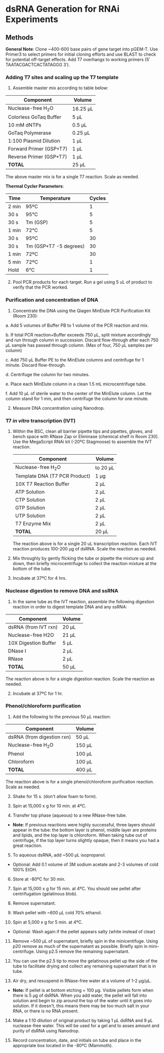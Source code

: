 # dsRNA Generation for RNAi Experiments

## Methods

**General Note**: Clone ~400-600 base pairs of gene target into pGEM-T. Use Primer3 to select primers for initial cloning efforts and use BLAST to check for potential off-target effects. Add T7 overhangs to working primers (5′ TAATACGACTCACTATAGGG 3′).

### Adding T7 sites and scaling up the T7 template
1. Assemble master mix according to table below:

  |  Component | Volume |
  |--------------|---------|
  |Nuclease-free H<sub>2</sub>O | 16.25 µL |
  |Colorless GoTaq Buffer |5 µL |
  |10 mM dNTPs| 0.5 µL |
  |GoTaq Polymerase| 0.25 µL |
  |1:100 Plasmid Dilution| 1 µL |
  |Forward Primer (GSP+T7)| 1 µL |
  |Reverse Primer (GSP+T7)| 1 µL |
  |**TOTAL** | 25 µL |

  The above master mix is for a single T7 reaction. Scale as needed.

**Thermal Cycler Parameters**:    

|  Time  | Temperature | Cycles |
|--------|-------------|--------|
| 2 min  | 95ºC        | 1      |
| 30 s   | 95°C        | 5      |
| 30 s   | Tm (GSP)    | 5      |
| 1 min  | 72°C        | 5      |
| 30 s   | 95ºC        | 30     |
| 30 s   | Tm (GSP+T7 -5 degrees)| 30 |
| 1 min  | 72ºC        | 30     |
| 5 min  | 72ºC        | 1      |
| Hold   | 6°C         | 1      |

2. Pool PCR products for each target. Run a gel using 5 uL of product to verify that the PCR worked.

### Purification and concentration of DNA
1. Concentrate the DNA using the Qiagen MinElute PCR Purification Kit (Room 230):

  a. Add 5 volumes of Buffer PB to 1 volume of the PCR reaction and mix.

  b. If total PCR reaction+Buffer exceeds 750 µL, split mixture accordingly and run through column in succession. Discard flow-through after each 750 µL sample has passed through column. (Max of four, 750 µL samples per column)

  c. Add 750 µL Buffer PE to the MinElute columns and centrifuge for 1 minute. Discard flow-through.

  d. Centrifuge the column for two minutes.

  e. Place each MinElute column in a clean 1.5 mL microcentrifuge tube.

  f. Add 10 µL of sterile water to the center of the MinElute column. Let the column stand for 1 min, and then centrifuge the column for one minute.

2. Measure DNA concentration using Nanodrop.

### T7 *in vitro* transcription (IVT)
1. Within the BSC, clean all barrier pipette tips and pipettes, gloves, and bench space with RNase Zap or Eliminase (chemical shelf in Room 230). Use the MegaScript RNAi kit (-20ºC Stagmoose) to assemble the IVT reaction.

    |  Component | Volume |
    |--------------|---------|
    |Nuclease-free H<sub>2</sub>O | to 20 µL |
    |Template DNA (T7 PCR Product)|1 µg |
    |10X T7 Reaction Buffer| 2 µL |
    |ATP Solution| 2 µL |
    |CTP Solution| 2 µL |
    |GTP Solution| 2 µL |
    |UTP Solution| 2 µL |
    |T7 Enzyme Mix| 2 µL |
    |**TOTAL** | 20 µL |

    The reaction above is for a single 20 uL transcription reaction. Each IVT reaction produces 100-200 µg of dsRNA. Scale the reaction as needed.

2. Mix throughly by gently flicking the tube or pipette the mixture up and down, then briefly microcentrifuge to collect the reaction mixture at the bottom of the tube.

3. Incubate at 37ºC for 4 hrs.

### Nuclease digestion to remove DNA and ssRNA

1. In the same tube as the IVT reaction, assemble the following digestion reaction in order to digest template DNA and any ssRNA:

|  Component | Volume |
|--------------|------|
|dsRNA (from IVT rxn) | 20 µL |
|Nuclease-free H2O|21 µL |
|10X Digestion Buffer| 5 µL |
|DNase I| 2 µL |
|RNase| 2 µL |
|**TOTAL**| 50 µL |

  The reaction above is for a single digestion reaction. Scale the reaction as needed.

2. Incubate at 37ºC for 1 hr.

### Phenol/chloroform purification

1. Add the following to the previous 50 µL reaction:

|  Component | Volume |
|--------------|---------|
|dsRNA (from digestion rxn) | 50 µL |
|Nuclease-free H<sub>2</sub>O|150 µL |
|Phenol| 100 µL |
|Chloroform| 100 µL |
|**TOTAL**| 400 µL |

  The reaction above is for a single phenol/chloroform purification reaction. Scale as needed.

2. Shake for 15 s. (don't allow foam to form).

3. Spin at 15,000 x g for 10 min. at 4ºC.

4. Transfer top phase (aqueous) to a new RNase-free tube.
  - **Note**: If previous reactions were highly successful, three layers should appear in the tube: the bottom layer is phenol, middle layer are proteins and lipids, and the top layer
is chloroform. When taking tube out of centrifuge, if the top layer turns slightly opaque, then it means you had a great reaction.

5. To aqueous dsRNA, add ~500 µL isopropanol.

  - Optional: Add 0.1 volume of 3M sodium acetate and 2-3 volumes of cold 100% EtOH.


6. Store at -80ºC for 30 min.

7. Spin at 15,000 x g for 15 min. at 4ºC. You should see pellet after centrifugation (gelatinous blob).

8. Remove supernatant.

9. Wash pellet with ~600 µL cold 70% ethanol.

10. Spin at 5,000 x g for 5 min. at 4ºC.

  - Optional: Wash again if the pellet appears salty (white instead of clear)


11. Remove ~500 µL of supernatant, briefly spin in the minicentifuge. Using p20 remove as much of the supernatant as possible. Briefly spin in mini-centrifuge. Using p2.5 remove the remaining supernatant.

12. You can use the p2.5 tip to move the gelatinous pellet up the side of the tube to facilitate drying and collect any remaining supernatant that is in tube.

13. Air dry, and resuspend in RNase-free water at a volume of 1-2 µg/µL.

  - **Note:** If pellet is at bottom etching = 100 µg. Visible pellets form when there is 5 µg of dsRNA. When you add water, the pellet will fall into solution and begin to zip around the top of the water until it goes into solution. If it doesn't, this means there may be too much salt in your RNA, or there is no RNA present.


14. Make a 1:10 dilution of original product by taking 1 µL dsRNA and 9 µL nuclease-free water. This will be used for a gel and to asses amount and purity of dsRNA using Nanodrop.

15. Record concentration, date, and initials on tube and place in the appropriate box located in the -80ºC (Mammoth).
